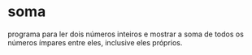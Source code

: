# soma
 programa para ler dois números inteiros e mostrar a soma de todos os números ímpares entre eles, inclusive eles próprios.
